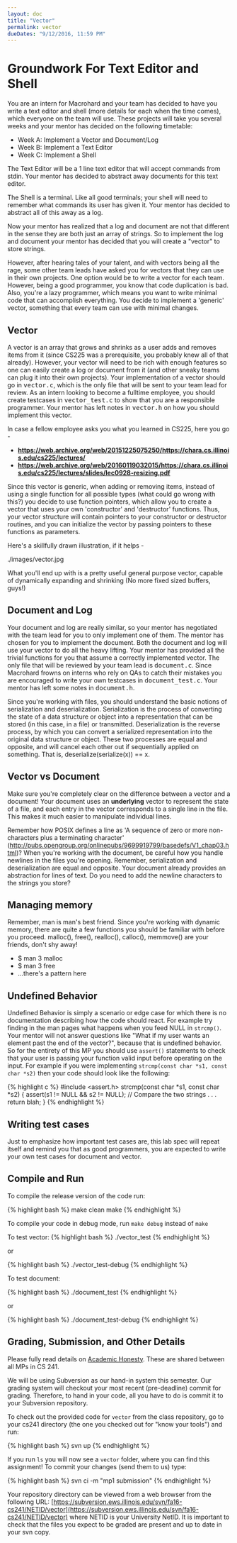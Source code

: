 ```yaml
---
layout: doc
title: "Vector"
permalink: vector
dueDates: "9/12/2016, 11:59 PM"
---
```


# Groundwork For Text Editor and Shell

You are an intern for Macrohard and your team has decided to have you write a text editor and shell (more details for each when the time comes), which everyone on the team will use. These projects will take you several weeks and your mentor has decided on the following timetable:

*   Week A: Implement a Vector and Document/Log
*   Week B: Implement a Text Editor
*   Week C: Implement a Shell

The Text Editor will be a 1 line text editor that will accept commands from stdin. Your mentor has decided to abstract away documents for this text editor.

The Shell is a terminal. Like all good terminals; your shell will need to remember what commands its user has given it. Your mentor has decided to abstract all of this away as a log.

Now your mentor has realized that a log and document are not that different in the sense they are both just an array of strings. So to implement the log and document your mentor has decided that you will create a "vector" to store strings.

However, after hearing tales of your talent, and with vectors being all the rage, some other team leads have asked you for vectors that they can use in their own projects. One option would be to write a vector for each team. However, being a good programmer, you know that code duplication is bad. Also, you're a lazy programmer, which means you want to write minimal code that can accomplish everything. You decide to implement a 'generic' vector, something that every team can use with minimal changes.

## Vector

A vector is an array that grows and shrinks as a user adds and removes items from it (since CS225 was a prerequisite, you probably knew all of that already). However, your vector will need to be rich with enough features so one can easily create a log or document from it (and other sneaky teams can plug it into their own projects). Your implementation of a vector should go in <tt>vector.c</tt>, which is the only file that will be sent to your team lead for review. As an intern looking to become a fulltime employee, you should create testcases in <tt>vector_test.c</tt> to show that you are a responsible programmer. Your mentor has left notes in <tt>vector.h</tt> on how you should implement this vector.

In case a fellow employee asks you what you learned in CS225, here you go -

* **https://web.archive.org/web/20151225075250/https://chara.cs.illinois.edu/cs225/lectures/**
* **https://web.archive.org/web/20160119032015/https://chara.cs.illinois.edu/cs225/lectures/slides/lec0928-resizing.pdf**

Since this vector is generic, when adding or removing items, instead of using a single function for all possible types (what could go wrong with this?) you decide to use function pointers, which allow you to create a vector that uses your own 'constructor' and 'destructor' functions. Thus, your vector structure will contain pointers to your constructor or destructor routines, and you can initialize the vector by passing pointers to these functions as parameters.

Here's a skillfully drawn illustration, if it helps -

./images/vector.jpg

What you'll end up with is a pretty useful general purpose vector, capable of dynamically expanding and shrinking (No more fixed sized buffers, guys!)


## Document and Log

Your document and log are really similar, so your mentor has negotiated with the team lead for you to only implement one of them. The mentor has chosen for you to implement the document. Both the document and log will use your vector to do all the heavy lifting. Your mentor has provided all the trivial functions for you that assume a correctly implemented vector. The only file that will be reviewed by your team lead is <tt>document.c</tt>. Since Macrohard frowns on interns who rely on QAs to catch their mistakes you are encouraged to write your own testcases in <tt>document_test.c</tt>. Your mentor has left some notes in <tt>document.h</tt>. 

Since you're working with files, you should understand the basic notions of serialization and deserialization. Serialization is the process of converting the state of a data structure or object into a representation that can be stored (in this case, in a file) or transmitted. Deserialization is the reverse process, by which you can convert a serialized representation into the original data structure or object. These two processes are equal and opposite, and will cancel each other out if sequentially applied on something. That is, deserialize(serialize(x)) == x.


## Vector vs Document

Make sure you're completely clear on the difference between a vector and a document! Your document uses an **underlying** vector to represent the state of a file, and each entry in the vector corresponds to a single line in the file. This makes it much easier to manipulate individual lines. 

Remember how POSIX defines a line as 'A sequence of zero or more non- <newline> characters plus a terminating <newline> character' (http://pubs.opengroup.org/onlinepubs/9699919799/basedefs/V1_chap03.html)? When you're working with the document, be careful how you handle newlines in the files you're opening. Remember, serialization and deserialization are equal and opposite. Your document already provides an abstraction for lines of text. Do you need to add the newline characters to the strings you store?

## Managing memory

Remember, man is man's best friend. Since you're working with dynamic memory, there are quite a few functions you should be familiar with before you proceed. malloc(), free(), realloc(),  calloc(), memmove()  are your friends, don't shy away!

* $ man 3 malloc
* $ man 3 free
* ...there's a pattern here

## Undefined Behavior

Undefined Behavior is simply a scenario or edge case for which there is no documentation describing how the code should react. For example try finding in the man pages what happens when you feed NULL in `strcmp()`. Your mentor will not answer questions like "What if my user wants an element past the end of the vector?", because that is undefined behavior. So for the entirety of this MP you should use `assert()` statements to check that your user is passing your function valid input before operating on the input. For example if you were implementing `strcmp(const char *s1, const char *s2)` then your code should look like the following:

{% highlight c %}
#include <assert.h>
strcmp(const char *s1, const char *s2) {
    assert(s1 != NULL && s2 != NULL);
    // Compare the two strings
    .
    .
    .
    return blah;
}
{% endhighlight %}

## Writing test cases

Just to emphasize how important test cases are, this lab spec will repeat itself and remind you that as good programmers, you are expected to write your own test cases for document and vector.

## Compile and Run

To compile the release version of the code run:

{% highlight bash %}
make clean
make
{% endhighlight %}

To compile your code in debug mode, run `make debug` instead of `make`

To test vector:
{% highlight bash %}
./vector_test
{% endhighlight %}


or

{% highlight bash %}
./vector_test-debug
{% endhighlight %}



To test document:

{% highlight bash %}
./document_test
{% endhighlight %}


or

{% highlight bash %}
./document_test-debug
{% endhighlight %}


## Grading, Submission, and Other Details

Please fully read details on [Academic Honesty](https://courses.engr.illinois.edu/cs241/#/overview#integrity). These are shared between all MPs in CS 241.

We will be using Subversion as our hand-in system this semester. Our grading system will checkout your most recent (pre-deadline) commit for grading. Therefore, to hand in your code, all you have to do is commit it to your Subversion repository.

To check out the provided code for `vector` from the class repository, go to your cs241 directory (the one you checked out for "know your tools") and run:

{% highlight bash %}
svn up
{% endhighlight %}


If you run `ls` you will now see a `vector` folder, where you can find this assignment! To commit your changes (send them to us) type:

{% highlight bash %}
svn ci -m "mp1 submission"
{% endhighlight %}

Your repository directory can be viewed from a web browser from the following URL: [https://subversion.ews.illinois.edu/svn/fa16-cs241/NETID/vector](https://subversion.ews.illinois.edu/svn/fa16-cs241/NETID/vector) where NETID is your University NetID. It is important to check that the files you expect to be graded are present and up to date in your svn copy.

